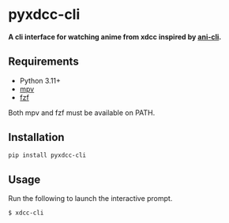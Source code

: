 pyxdcc-cli
=====

#### A cli interface for watching anime from xdcc inspired by [ani-cli](https://github.com/pystardust/ani-cli).

Requirements
------------

* Python 3.11+
* [mpv](https://github.com/mpv-player/mpv)
* [fzf](https://github.com/junegunn/fzf)

Both mpv and fzf must be available on PATH.

Installation
------------

    pip install pyxdcc-cli

Usage
-----

Run the following to launch the interactive prompt.

    $ xdcc-cli